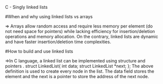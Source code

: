 C - Singly linked lists

#When and why using linked lists vs arrays

=> Arrays allow random access and require less memory per element (do not need space for pointers) while lacking efficiency for insertion/deletion operations and memory allocation. On the contrary, linked lists are dynamic and have faster insertion/deletion time complexities.

#How to build and use linked lists

=>In C language, a linked list can be implemented using structure and pointers . struct LinkedList{ int data; struct LinkedList *next; }; The above definition is used to create every node in the list. The data field stores the element and the next is a pointer to store the address of the next node.

